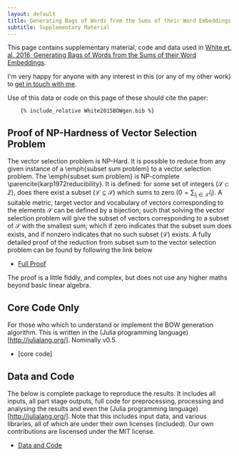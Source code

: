 ```yaml
---
layout: default
title: Generating Bags of Words from the Sums of their Word Embeddings
subtitle: Supplementary Material
---
```


This page contains supplementary material, code and data used in [White et. al. 2016, Generating Bags of Words from the Sums of their Word Embeddings](../White2015BOWgen.pdf).

I'm very happy for anyone with any interest in this (or any of my other work) to [get in touch with me]({{site.url}}/contact).

Use of this data or code on this page of these should cite the paper:

```
	{% include_relative White2015BOWgen.bib %}
```

## Proof of NP-Hardness of Vector Selection Problem

The vector selection problem is NP-Hard. It is possible to reduce from any given instance of a \emph{subset sum problem} to a vector selection problem. The \emph{subset sum problem} is NP-complete \parencite{karp1972reducibility}. It is defined: for some set of integers ($\mathcal{S}\subset\mathbb{Z}$), does there exist a subset ($\mathcal{L}\subseteq\mathcal{S}$) which sums to zero ($0=\sum_{l_i\in \mathcal{L}} l_i$).  A suitable metric, target vector and  vocabulary of vectors corresponding to the elements $\mathcal{S}$ can be defined by a bijection; such that solving the vector selection problem will give the subset of vectors corresponding to a subset of $\mathcal{S}$ with the smallest sum; which if zero indicates that the subset sum does exists, and if nonzero indicates that no such subset ($\mathcal{L}$) exists. A fully detailed proof of the reduction from subset sum to the vector selection problem can be found by following the link below

 - [Full Proof](complexity_working.pdf)
 
The proof is a little fiddly, and complex, but does not use any higher maths beyond basic linear algebra.


## Core Code Only

For those who which to understand or implement the BOW generation algorithm.
This is written in the (Julia programming language)[http://julialang.org/]. Nominally v0.5.

 - [core code]

## Data and Code

The below is complete package to reproduce the results.
It includes all inputs, all part stage outputs, full code for preprocessing, processing and analysing the results and even the (Julia programming language)[http://julialang.org/].
Note that this includes input data, and various libraries, all of which are under their own licenses (included). Our own contributions are liscensed under the MIT license.
 
 - [Data and Code](full.zip)





